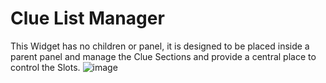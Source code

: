 ﻿# Clue List Manager

This Widget has no children or panel, it is designed to be placed inside a parent panel and manage the Clue Sections and provide a central place to control
the Slots.
![image](https://user-images.githubusercontent.com/50571566/218344447-87ce1e42-a807-480d-9d9c-6d24a2f8f858.png)